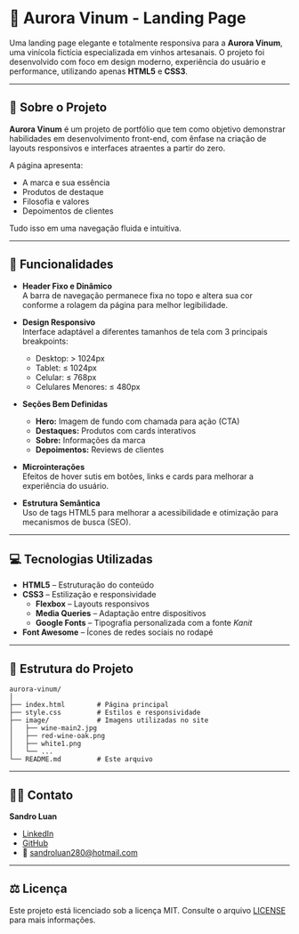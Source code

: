 
# 🍷 Aurora Vinum - Landing Page

Uma landing page elegante e totalmente responsiva para a **Aurora Vinum**, uma vinícola fictícia especializada em vinhos artesanais. O projeto foi desenvolvido com foco em design moderno, experiência do usuário e performance, utilizando apenas **HTML5** e **CSS3**.

---

## 📖 Sobre o Projeto

**Aurora Vinum** é um projeto de portfólio que tem como objetivo demonstrar habilidades em desenvolvimento front-end, com ênfase na criação de layouts responsivos e interfaces atraentes a partir do zero.

A página apresenta:

- A marca e sua essência
- Produtos de destaque
- Filosofia e valores
- Depoimentos de clientes

Tudo isso em uma navegação fluida e intuitiva.

---

## 🚀 Funcionalidades

- **Header Fixo e Dinâmico**  
  A barra de navegação permanece fixa no topo e altera sua cor conforme a rolagem da página para melhor legibilidade.

- **Design Responsivo**  
  Interface adaptável a diferentes tamanhos de tela com 3 principais breakpoints:
  - Desktop: > 1024px  
  - Tablet: ≤ 1024px  
  - Celular: ≤ 768px  
  - Celulares Menores: ≤ 480px

- **Seções Bem Definidas**  
  - **Hero:** Imagem de fundo com chamada para ação (CTA)  
  - **Destaques:** Produtos com cards interativos  
  - **Sobre:** Informações da marca  
  - **Depoimentos:** Reviews de clientes

- **Microinterações**  
  Efeitos de hover sutis em botões, links e cards para melhorar a experiência do usuário.

- **Estrutura Semântica**  
  Uso de tags HTML5 para melhorar a acessibilidade e otimização para mecanismos de busca (SEO).

---

## 💻 Tecnologias Utilizadas

- **HTML5** – Estruturação do conteúdo  
- **CSS3** – Estilização e responsividade  
  - **Flexbox** – Layouts responsivos  
  - **Media Queries** – Adaptação entre dispositivos  
  - **Google Fonts** – Tipografia personalizada com a fonte _Kanit_  
- **Font Awesome** – Ícones de redes sociais no rodapé

---

## 📁 Estrutura do Projeto

```
aurora-vinum/
│
├── index.html        # Página principal
├── style.css         # Estilos e responsividade
├── image/            # Imagens utilizadas no site
│   ├── wine-main2.jpg
│   ├── red-wine-oak.png
│   ├── white1.png
│   └── ...
└── README.md         # Este arquivo
```

---

## 👨‍💻 Contato

**Sandro Luan**

- [LinkedIn](https://www.linkedin.com/in/sandroluan/)
- [GitHub](https://github.com/sandroluan)
- 📧 sandroluan280@hotmail.com

---

## ⚖️ Licença

Este projeto está licenciado sob a licença MIT. Consulte o arquivo [LICENSE](LICENSE) para mais informações.
